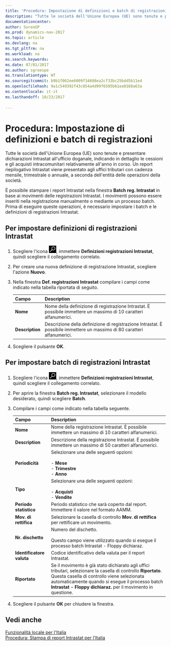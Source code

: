 ```yaml
---
title: 'Procedura: Impostazione di definizioni e batch di registrazioni'
description: "Tutte le società dell'Unione Europea (UE) sono tenute e presentare dichiarazioni Intrastat all'ufficio doganale, indicando in dettaglio le cessioni e gli acquisti intracomunitari relativamente all'anno in corso."
documentationcenter: 
author: SorenGP
ms.prod: dynamics-nav-2017
ms.topic: article
ms.devlang: na
ms.tgt_pltfrm: na
ms.workload: na
ms.search.keywords: 
ms.date: 07/01/2017
ms.author: sgroespe
ms.translationtype: HT
ms.sourcegitcommit: b9b1f062ee6009f34698ea2cf33bc25bdd5b11e4
ms.openlocfilehash: 9a1c549392f43c854a4d99f6505b61ea0168a63a
ms.contentlocale: it-it
ms.lasthandoff: 10/23/2017

---
```

# <a name="how-to-set-up-journal-templates-and-batches"></a>Procedura: Impostazione di definizioni e batch di registrazioni
Tutte le società dell'Unione Europea (UE) sono tenute e presentare dichiarazioni Intrastat all'ufficio doganale, indicando in dettaglio le cessioni e gli acquisti intracomunitari relativamente all'anno in corso. Un report riepilogativo Intrastat viene presentato agli uffici tributari con cadenza mensile, trimestrale o annuale, a seconda dell'entità delle operazioni della società.  

È possibile stampare i report Intrastat nella finestra **Batch reg. Intrastat** in base ai movimenti delle registrazioni Intrastat. I movimenti possono essere inseriti nella registrazione manualmente o mediante un processo batch. Prima di eseguire queste operazioni, è necessario  impostare i batch e le definizioni di registrazioni Intrastat.  

## <a name="to-set-up-intrastat-journal-templates"></a>Per impostare definizioni di registrazioni Intrastat  

1.  Scegliere l'icona ![Cerca pagina o report](../../media/ui-search/search_small.png "icona Cerca pagina o report"), immettere **Definizioni registrazioni Intrastat**, quindi scegliere il collegamento correlato.  
2.  Per creare una nuova definizione di registrazione Intrastat, scegliere l'azione **Nuovo**.  
3.  Nella finestra **Def. registrazioni Intrastat** compilare i campi come indicato nella tabella riportata di seguito.  

    |Campo|Description|  
    |---------------------------------|---------------------------------------|  
    |**Nome**|Nome della definizione di registrazione Intrastat. È possibile immettere un massimo di 10 caratteri alfanumerici.|  
    |**Description**|Descrizione della definizione di registrazione Intrastat. È possibile immettere un massimo di 80 caratteri alfanumerici.|  

4.  Scegliere il pulsante **OK**.  

## <a name="to-set-up-intrastat-journal-batches"></a>Per impostare batch di registrazioni Intrastat  

1.  Scegliere l'icona ![Cerca pagina o report](../../media/ui-search/search_small.png "icona Cerca pagina o report"), immettere **Definizioni registrazioni Intrastat**, quindi scegliere il collegamento correlato.  
2.  Per aprire la finestra **Batch reg. Intrastat**, selezionare il modello desiderato, quindi scegliere **Batch**.  
3.  Compilare i campi come indicato nella tabella seguente.  

    |Campo|Description|  
    |---------------------------------|---------------------------------------|  
    |**Nome**|Nome della registrazione Intrastat. È possibile immettere un massimo di 10 caratteri alfanumerici.|  
    |**Description**|Descrizione della registrazione Intrastat. È possibile immettere un massimo di 50 caratteri alfanumerici.|  
    |**Periodicità**|Selezionare una delle seguenti opzioni:<br /><br /> -   **Mese**<br />-   **Trimestre**<br />-   **Anno**|  
    |**Tipo**|Selezionare una delle seguenti opzioni:<br /><br /> -   **Acquisti**<br />-   **Vendite**|  
    |**Periodo statistico**|Periodo statistico che sarà coperto dal report. Immettere il valore nel formato AAMM.|  
    |**Mov. di rettifica**|Selezionare la casella di controllo **Mov. di rettifica** per rettificare un movimento.|  
    |**Nr. dischetto**|Numero del dischetto.<br /><br /> Questo campo viene utilizzato quando si esegue il processo batch Intrastat - Floppy dichiaraz.|  
    |**Identificatore valuta**|Codice identificativo della valuta per il report Intrastat.|  
    |**Riportato**|Se il movimento è già stato dichiarato agli uffici tributari, selezionare la casella di controllo **Riportato**. Questa casella di controllo viene selezionata automaticamente quando si esegue il processo batch **Intrastat - Floppy dichiaraz.** per il movimento in questione.|  

4.  Scegliere il pulsante **OK** per chiudere la finestra.  

## <a name="see-also"></a>Vedi anche  
  [Funzionalità locale per l'Italia](italy-local-functionality.md)   
 [Procedura: Stampa di report Intrastat per l'Italia](how-to-print-intrastat-reports-for-italy.md)

